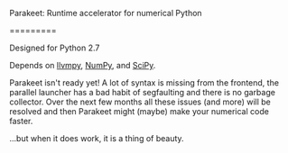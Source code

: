 Parakeet: Runtime accelerator for numerical Python

=========

Designed for Python 2.7

Depends on [llvmpy](https://github.com/llvmpy/llvmpy), [NumPy](http://www.numpy.org/), and [SciPy](http://www.scipy.org/). 

Parakeet isn't ready yet! A lot of syntax is missing from the frontend, 
the parallel launcher has a bad habit of segfaulting and there is no garbage collector. Over the next few months
all these issues (and more) will be resolved and then Parakeet might (maybe) make your numerical code faster. 

...but when it does work, it is a thing of beauty.
